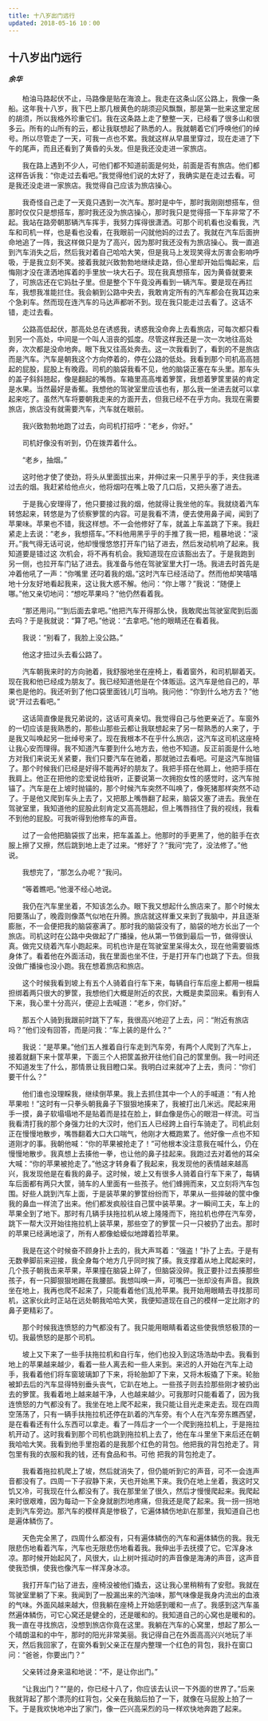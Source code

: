 ```yaml
---
title: 十八岁出门远行
updated: 2018-05-16 10：00
---
```


## 十八岁出门远行

#### *余华*

&emsp;&emsp;柏油马路起伏不止，马路像是贴在海浪上。我走在这条山区公路上，我像一条船。这年我十八岁，我下巴上那几根黄色的胡须迎风飘飘，那是第一批来这里定居的胡须，所以我格外珍重它们。我在这条路上走了整整一天，已经看了很多山和很多云。所有的山所有的云，都让我联想起了熟悉的人。我就朝着它们呼唤他们的绰号。所以尽管走了一天，可我一点也不累。我就这样从早晨里穿过，现在走进了下午的尾声，而且还看到了黄昏的头发。但是我还没走进一家旅店。

&emsp;&emsp;我在路上遇到不少人，可他们都不知道前面是何处，前面是否有旅店。他们都这样告诉我：“你走过去看吧。”我觉得他们说的太好了，我确实是在走过去看。可是我还没走进一家旅店。我觉得自己应该为旅店操心。

&emsp;&emsp;我奇怪自己走了一天竟只遇到一次汽车。那时是中午，那时我刚刚想搭车，但那时仅仅只是想搭车，那时我还没为旅店操心，那时我只是觉得搭一下车非常了不起。我站在路旁朝那辆汽车挥手，我努力挥得很潇洒。可那个司机看也没看我，汽车和司机一样，也是看也没看，在我眼前一闪就他妈的过去了。我就在汽车后面拚命地追了一阵，我这样做只是为了高兴，因为那时我还没有为旅店操心。我一直追到汽车消失之后，然后我对着自己哈哈大笑，但是我马上发现笑得太厉害会影响呼吸，于是我立刻不笑。接着我就兴致勃勃地继续走路，但心里却开始后悔起来，后悔刚才没在潇洒地挥着的手里放一块大石子。现在我真想搭车，因为黄昏就要来了，可旅店还在它妈肚子里。但是整个下午竟没再看到一辆汽车。要是现在再拦车，我想我准能拦住。我会躺到公路中央去，我敢肯定所有的汽车都会在我耳边来个急刹车。然而现在连汽车的马达声都听不到。现在我只能走过去看了。这话不错，走过去看。

&emsp;&emsp;公路高低起伏，那高处总在诱惑我，诱惑我没命奔上去看旅店，可每次都只看到另一个高处，中间是一个叫人沮丧的弧度。尽管这样我还是一次一次地往高处奔，次次都是没命地奔。眼下我又往高处奔去。这一次我看到了，看到的不是旅店而是汽车。汽车是朝我这个方向停着的，停在公路的低处。我看到那个司机高高翘起的屁股，屁股上有晚霞。司机的脑袋我看不见，他的脑袋正塞在车头里。那车头的盖子斜斜翘起，像是翻起的嘴唇。车箱里高高堆着箩筐，我想着箩筐里装的肯定是水果。当然最好是香蕉。我想他的驾驶室里应该也有，那么我一坐进去就可以拿起来吃了。虽然汽车将要朝我走来的方面开去，但我已经不在乎方向。我现在需要旅店，旅店没有就需要汽车，汽车就在眼前。

&emsp;&emsp;我兴致勃勃地跑了过去，向司机打招呼：“老乡，你好。”

&emsp;&emsp;司机好像没有听到，仍在拨弄着什么。

&emsp;&emsp;“老乡，抽烟。”

&emsp;&emsp;这时他才使了使劲，将头从里面拔出来，并伸过来一只黑乎乎的手，夹住我递过去的烟。我赶紧给他点火，他将烟叼在嘴上吸了几口后，又把头塞了进去。

&emsp;&emsp;于是我心安理得了，他只要接过我的烟，他就得让我坐他的车。我就绕着汽车转悠起来，转悠是为了侦察箩筐的内容。可是我看不清，便去使用鼻子闻，闻到了苹果味。苹果也不错，我这样想。不一会他修好了车，就盖上车盖跳了下来。我赶紧走上去说：“老乡，我想搭车。”不料他用黑乎乎的手推了我一把，粗暴地说：“滚开。”我气得无话可说，他却慢慢悠悠打开车门钻了进去，然后发动机响了起来。我知道要是错过这
次机会，将不再有机会。我知道现在应该豁出去了。于是我跑到另一侧，也拉开车门钻了进去。我准备与他在驾驶室里大打一场。我进去时首先是冲着他吼了一声：“你嘴里
还叼着我的烟。”这时汽车已经活动了。然而他却笑嘻嘻地十分友好地看起我来，这让我大惑不解。他问：“你上哪？”我说：“随便上哪。”他又亲切地问：“想吃苹果吗？”他仍然看着我。

&emsp;&emsp;“那还用问。”“到后面去拿吧。”他把汽车开得那么快，我敢爬出驾驶室爬到后面去吗？于是我就说：“算了吧。”他说：“去拿吧。”他的眼睛还在看着我。

&emsp;&emsp;我说：“别看了，我脸上没公路。”

&emsp;&emsp;他这才扭过头去看公路了。

&emsp;&emsp;汽车朝我来时的方向驰着，我舒服地坐在座椅上，看着窗外，和司机聊着天。现在我和他已经成为朋友了。我已经知道他是在个体贩运。这汽车是他自己的，苹果也是他的。我还听到了他口袋里面钱儿叮当响。我问他：“你到什么地方去？”他说“开过去看吧。”

&emsp;&emsp;这话简直像是我兄弟说的，这话可真亲切。我觉得自己与他更亲近了。车窗外的一切应该是我熟悉的，那些山那些云都让我联想起来了另一帮熟悉的人来了，于是我又叫唤起另一批绰号来了。现在我根本不在乎什么旅店，这汽车这司机这座椅让我心安而理得。我不知道汽车要到什么地方去，他也不知道。反正前面是什么地方对我们来说无关紧要，我们只要汽车在驰着，那就驰过去看吧。可是这汽车抛锚了。那个时候我们已经是好得不能再好的朋友了。我把手搭在他肩上，他把手搭在我肩上。他正在把他的恋爱说给我听，正要说第一次拥抱女性的感觉时，这汽车抛锚了。汽车是在上坡时抛锚的，那个时候汽车突然不叫唤了，像死猪那样突然不动了。于是他又爬到车头上去了，又把那上嘴唇翻了起来，脑袋又塞了进去。我坐在驾驶室里，我知道他的屁股此刻肯定又高高翘起，但上嘴唇挡住了我的视线，我看不到他的屁股。可我听得到他修车的声音。

&emsp;&emsp;过了一会他把脑袋拔了出来，把车盖盖上。他那时的手更黑了，他的脏手在衣服上擦了又擦，然后跳到地上走了过来。“修好了？”我问“完了，没法修了。”他说。

&emsp;&emsp;我想完了，“那怎么办呢？”我问。

&emsp;&emsp;“等着瞧吧。”他漫不经心地说。

&emsp;&emsp;我仍在汽车里坐着，不知该怎么办。眼下我又想起什么旅店来了。那个时候太阳要落山了，晚霞则像蒸气似地在升腾。旅店就这样重又来到了我脑中，并且逐渐膨胀，不一会便把我的脑袋塞满了。那时我的脑袋没有了，脑袋的地方长出了一个旅店。司机这时在公路中央做起了广播操，他从第一节做到最后一节，做得很认真。做完又绕着汽车小跑起来。司机也许是在驾驶室里呆得太久，现在他需要锻炼身体了。看着他在外面活动，我在里面也坐不住，于是打开车门也跳了下去。但我没做广播操也没小跑。我在想着旅店和旅店。

&emsp;&emsp;这个时候我看到坡上有五个人骑着自行车下来，每辆自行车后座上都用一根扁担绑着两只很大的箩筐，我想他们大概是附近的农民，大概是卖菜回来。看到有人下来，我心里十分高兴，便迎上去喊道：“老乡，你们好。”

&emsp;&emsp;那五个人骑到我跟前时跳下了车，我很高兴地迎了上去，问：“附近有旅店吗？”他们没有回答，而是问我：“车上装的是什么？”

&emsp;&emsp;我说：“是苹果。”他们五人推着自行车走到汽车旁，有两个人爬到了汽车上，接着就翻下来十筐苹果，下面三个人把筐盖掀开往他们自己的筐里倒。我一时间还不知道发生了什么，那情景让我目瞪口呆。我明白过来就冲了上去，责问：“你们要干什么？”

&emsp;&emsp;他们谁也没理睬我，继续倒苹果。我上去抓住其中一个人的手喊道：“有人抢苹果啦！”这时有一只拳头朝我鼻子下狠狠地揍来了，我被打出几米远。爬起来用手一摸，鼻子软塌塌地不是贴着而是挂在脸上，鲜血像是伤心的眼泪一样流。可当我看清打我的那个身强力壮的大汉时，他们五人已经跨上自行车骑走了。司机此刻正在慢慢地散步，嘴唇翻着大口大口喘气，他刚才大概跑累了。他好像一点也不知道刚才的事。我朝他喊：“你的苹果被抢走了！”可他根本没注意我在喊什么，仍在慢慢地散步。我真想上去揍他一拳，也让他的鼻子挂起来。我跑过去对着他的耳朵大喊：“你的苹果被抢走了。”他这才转身看了我起来，我发现他的表情越来越高兴，我发现他是在看我的鼻子。这时候，坡上又有很多人骑着自行车下来了，每辆车后面都有两只大筐，骑车的人里面有一些孩子。他们蜂拥而来，又立刻将汽车包围。好些人跳到汽车上面，于是装苹果的箩筐纷纷而下，苹果从一些摔破的筐中像我的鼻血一样流了出来。他们都发疯般往自己筐中装苹果。才一瞬间工夫，车上的苹果全到了地下。那时有几辆手扶拖拉机从坡上隆隆而下，拖拉机也停在汽车旁，跳下一帮大汉开始往拖拉机上装苹果，那些空了的箩筐一只一只被扔了出去。那时的苹果已经满地滚了，所有人都像蛤蟆似地蹲着捡苹果。

&emsp;&emsp;我是在这个时候奋不顾身扑上去的，我大声骂着：“强盗！”扑了上去。于是有无数拳脚前来迎接，我全身每个地方几乎同时挨了揍。我支撑着从地上爬起来时，几个孩子朝我击来苹果，苹果撞在脑袋上碎了，但脑袋没碎。我正要扑过去揍那些孩子，有一只脚狠狠地踢在我腰部。我想叫唤一声，可嘴巴一张却没有声音。我跌坐在地上，我再也爬不起来了，只能看着他们乱抢苹果。我开始用眼睛去寻找那司机，这家伙此时正站在远处朝我哈哈大笑，我便知道现在自己的模样一定比刚才的鼻子更精彩了。

&emsp;&emsp;那个时候我连愤怒的力气都没有了。我只能用眼睛看着这些使我愤怒极顶的一切。我最愤怒的是那个司机。

&emsp;&emsp;坡上又下来了一些手扶拖拉机和自行车，他们也投入到这场浩劫中去。我看到地上的苹果越来越少，看着一些人离去和一些人来到。来迟的人开始在汽车上动手，我看着他们将车窗玻璃卸了下来，将轮胎卸了下来，又将木板撬了下来。轮胎被卸去后的汽车显得特别垂头丧气，它趴在地上。一些孩子则去捡那些刚才被扔出去的箩筐。我看着地上越来越干净，人也越来越少。可我那时只能看着了，因为我连愤怒的力气都没有了。我坐在地上爬不起来，我只能让目光走来走去。现在四周空荡荡了，只有一辆手扶拖拉机还停在趴着的汽车旁。有个人在汽车旁东瞧西望，是在看看还有什么东西可以拿走。看了一阵后才一个一个爬到拖拉机上，于是拖拉机开动了。这时我看到那个司机也跳到拖拉机上去了，他在车斗里坐下来后还在朝我哈哈大笑。我看到他手里抱着的是我那个红色的背包。他把我的背包抢走了。背包里有我的衣服和我的钱，还有食品和书。可他
把我的背包抢走了。

&emsp;&emsp;我看着拖拉机爬上了坡，然后就消失了，但仍能听到它的声音，可不一会连声音都没有了。四周一下子寂静下来，天也开始黑下来。我仍在地上坐着，我这时又饥又冷，可我现在什么都没有了。我在那里坐了很久，然后才慢慢爬起来。我爬起来时很艰难，因为每动一下全身就剧烈地疼痛，但我还是爬了起来。我一拐一拐地走到汽车旁边。那汽车的模样真是惨极了，它遍体鳞伤地趴在那里，我知道自己也是遍体鳞伤了。

&emsp;&emsp;天色完全黑了，四周什么都没有，只有遍体鳞伤的汽车和遍体鳞伤的我。我无限悲伤地看着汽车，汽车也无限悲伤地看着我。我伸出手去抚摸了它。它浑身冰凉。那时候开始起风了，风很大，山上树叶摇动时的声音像是海涛的声音，这声音使我恐惧，使我也像汽车一样浑身冰凉。

&emsp;&emsp;我打开车门钻了进去，座椅没被他们撬去，这让我心里稍稍有了安慰。我就在驾驶室里躺了下来。我闻到了一股漏出来的汽油味，那气味像是我身内流出的血液的气味。外面风越来越大，但我躺在座椅上开始感到暖和一点了。我感到这汽车虽然遍体鳞伤，可它心窝还是健全的，还是暖和的。我知道自己的心窝也是暖和的。我一直在寻找旅店，没想到旅店你竟在这里。我躺在汽车的心窝里，想起了那么一个晴朗温和的中午，那时的阳光非常美丽。我记得自己在外面高高兴兴地玩了半天，然后我回家了，在窗外看到父亲正在屋内整理一个红色的背包，我扑在窗口问：“爸爸，你要出门？”

&emsp;&emsp;父亲转过身来温和地说：“不，是让你出门。”

&emsp;&emsp;“让我出门？”“是的，你已经十八了，你应该去认识一下外面的世界了。”后来我就背起了那个漂亮的红背包，父亲在我脑后拍了一下，就像在马屁股上拍了一下。于是我欢快地冲出了家门，像一匹兴高采烈的马一样欢快地奔跑了起来。
